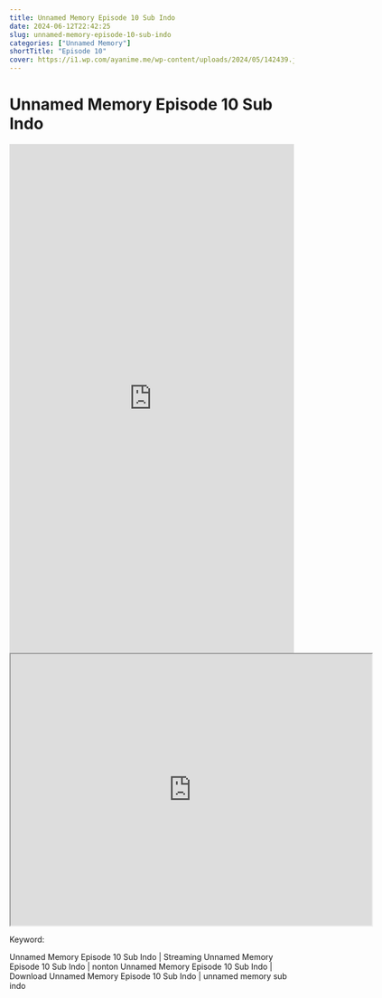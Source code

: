 ```yaml
---
title: Unnamed Memory Episode 10 Sub Indo
date: 2024-06-12T22:42:25
slug: unnamed-memory-episode-10-sub-indo
categories: ["Unnamed Memory"]
shortTitle: "Episode 10"
cover: https://i1.wp.com/ayanime.me/wp-content/uploads/2024/05/142439.jpg
---
```


# Unnamed Memory Episode 10 Sub Indo

<iframe src="https://play.ayanime.me/include/fluidplayer/fluidplayer.php?VideoSrc1=https%3A%2F%2Fdrive.google.com%2Ffile%2Fd%2F1knH2mEHhYnWuaJZzc6xlM_UFBgl1ofvj%2Fpreview&VideoType1=video%2Fmp4&VideoQuality1=480p&VideoSrc2=https%3A%2F%2Fdrive.google.com%2Ffile%2Fd%2F11anFufnVNDysMm_ccMzysVDOcoMh6mhb%2Fpreview&VideoType2=video%2Fmp4&VideoQuality2=720p&VideoSrc3=https%3A%2F%2Fdrive.google.com%2Ffile%2Fd%2F1k7NBakV4bG_BO0I4O3ov2Phgh3Zv4ZuQ%2Fpreview&VideoType3=video%2Fmp4&VideoQuality3=1080p&VideoSrc4=&VideoType4=&VideoQuality4=&VideoPoster=&VideoTrack1=&kind1=&srclang1=&label1=&default1=&VideoTrack2=&kind2=&srclang2=&label2=&default2=&player=fluid+player&server=Drive+API&api=&width=100%25&height=900px" frameborder="0" width="100%" height="900px" allowfullscreen="allowfullscreen" scrolling="no"></iframe>
<iframe src="https://drive.google.com/file/d/1k7NBakV4bG_BO0I4O3ov2Phgh3Zv4ZuQ/preview" width="640" height="480" allow="accelerometer; autoplay; encrypted-media; gyroscope; fullscreen; picture-in-picture" scrolling="no" seamless="" sandbox="allow-same-origin allow-scripts"></iframe>

Keyword:
<p>Unnamed Memory Episode 10 Sub Indo | Streaming Unnamed Memory Episode 10 Sub Indo | nonton Unnamed Memory Episode 10 Sub Indo | Download Unnamed Memory Episode 10 Sub Indo | unnamed memory sub indo</p>

